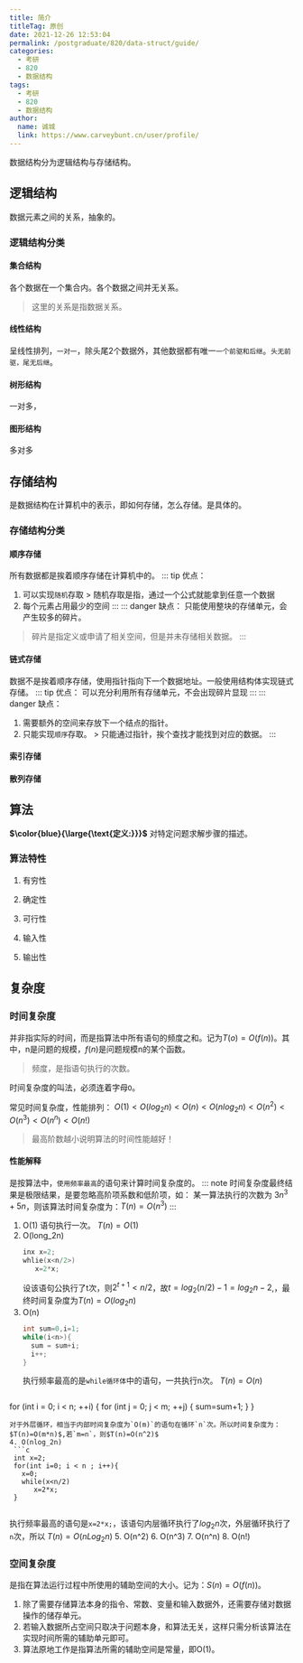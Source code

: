 ```yaml
---
title: 简介
titleTag: 原创
date: 2021-12-26 12:53:04
permalink: /postgraduate/820/data-struct/guide/
categories: 
  - 考研
  - 820
  - 数据结构
tags: 
  - 考研
  - 820
  - 数据结构
author: 
  name: 诚城
  link: https://www.carveybunt.cn/user/profile/
---
```


数据结构分为逻辑结构与存储结构。
<!-- more -->
## 逻辑结构
数据元素之间的关系，抽象的。
### 逻辑结构分类
#### 集合结构
各个数据在一个集合内。各个数据之间并无关系。
> 这里的关系是指数据关系。
#### 线性结构
呈线性排列，`一对一`，除头尾2个数据外，其他数据都有唯一`一个前驱和后继`。`头无前驱，尾无后继`。
#### 树形结构
一对多，
#### 图形结构
多对多
## 存储结构
是数据结构在计算机中的表示，即如何存储，怎么存储。是具体的。
### 存储结构分类
#### 顺序存储
所有数据都是挨着顺序存储在计算机中的。
::: tip
优点：
  1. 可以实现`随机`存取
    > 随机存取是指，通过一个公式就能拿到任意一个数据
  2. 每个元素占用最少的空间
:::
::: danger
缺点：
  只能使用整块的存储单元，会产生较多的碎片。
  > 碎片是指定义或申请了相关空间，但是并未存储相关数据。
:::
#### 链式存储
数据不是挨着顺序存储，使用指针指向下一个数据地址。一般使用结构体实现链式存储。
::: tip
优点：
  可以充分利用所有存储单元，不会出现碎片显现
:::
::: danger
缺点：
  1. 需要额外的空间来存放下一个结点的指针。
  2. 只能实现`顺序`存取。
    > 只能通过指针，挨个查找才能找到对应的数据。
:::
#### 索引存储
#### 散列存储
## 算法
**$\color{blue}{\large{\text{定义:}}}$** 对特定问题求解步骤的描述。
### 算法特性
1. 有穷性
   
2. 确定性
3. 可行性
4. 输入性
5. 输出性

## 复杂度
### 时间复杂度
并非指实际的时间，而是指算法中所有语句的频度之和。记为$T(o)=O(f(n))$。其中，n是问题的规模，$f(n)$是问题规模n的某个函数。
> 频度，是指语句执行的次数。

时间复杂度的叫法，必须连着字母`O`。

常见时间复杂度，性能排列：
$O(1) < O(log_2n) < O(n) < O(nlog_2n) < O(n^2) < O(n^3) < O(n^n) < O(n!)$
> 最高阶数越小说明算法的时间性能越好！
#### 性能解释
是按算法中，`使用频率最高`的语句来计算时间复杂度的。
::: note
时间复杂度最终结果是极限结果，是要忽略高阶项系数和低阶项，如：
  某一算法执行的次数为 $3n^3+5n$，则该算法时间复杂度为：$T(n)=O(n^3)$
:::
1. O(1) 
   语句执行一次。  $T(n)=O(1)$
2. O(long_2n) 
   ```c
   inx x=2;
   whlie(x<n/2>)
      x=2*x;
   ```
   设该语句公执行了t次，则$2^{t+1}<n/2$，故$t=log_2(n/2)-1=log_2n-2$,，最终时间复杂度为$T(n)=O(log_2n)$
3. O(n) 
   ```c
   int sum=0,i=1;
   while(i<n>){
     sum = sum+i;
     i++;
   }
   ```
   执行频率最高的是`while循环体`中的语句，一共执行n次。 $T(n)=O(n)$
   ```c
  for (int i = 0; i < n; ++i) {
      for (int j = 0; j < m; ++j) {
          sum=sum+1;
      }
  }
  ```
  对于外层循环，相当于内部时间复杂度为`O(m)`的语句在循环`n`次。所以时间复杂度为：$T(n)=O(m*n)$,若`m=n`，则$T(n)=O(n^2)$
4. O(nlog_2n) 
   ```c
   int x=2;
   for(int i=0; i < n ; i++){
     x=0;
     while(x<n/2)
        x=2*x;
   }
   
   ```
   执行频率最高的语句是`x=2*x;`，该语句内层循环执行了$log_2n$次，外层循环执行了`n`次，所以 $T(n)=O(nLog_2n)$
5. O(n^2) 
6. O(n^3) 
7. O(n^n) 
8. O(n!)
### 空间复杂度
是指在算法运行过程中所使用的辅助空间的大小。记为：$S(n)=O(f(n))$。
1. 除了需要存储算法本身的指令、常数、变量和输入数据外，还需要存储对数据操作的储存单元。
2. 若输入数据所占空间只取决于问题本身，和算法无关，这样只需分析该算法在实现时间所需的辅助单元即可。
3. 算法原地工作是指算法所需的辅助空间是常量，即O(1)。
